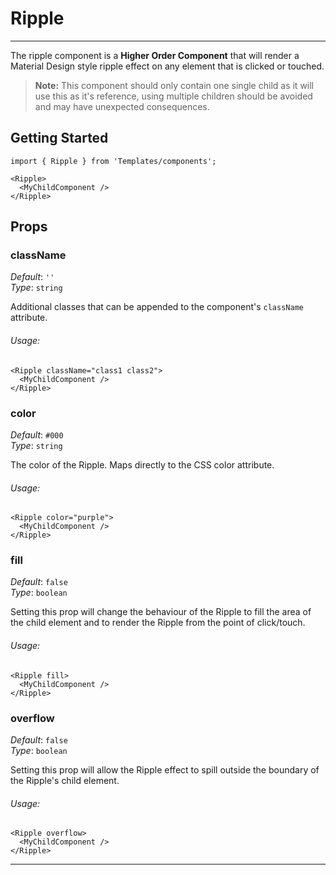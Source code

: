 # Ripple
---
The ripple component is a **Higher Order Component** that will render a Material Design style ripple effect on any element that is clicked or touched.

> **Note:** This component should only contain one single child as it will use this as it's reference, using multiple children should be avoided and may have unexpected consequences.

## Getting Started

```
import { Ripple } from 'Templates/components';

<Ripple>
  <MyChildComponent />
</Ripple>
```

## Props

### className

_Default_: `''`  
_Type_: `string`  

Additional classes that can be appended to the component's `className` attribute.

###### Usage:

```
<Ripple className="class1 class2">
  <MyChildComponent />
</Ripple>
```

### color

_Default_: `#000`  
_Type_: `string`  

The color of the Ripple. Maps directly to the CSS color attribute.

###### Usage:

```
<Ripple color="purple">
  <MyChildComponent />
</Ripple>
```

### fill

_Default_: `false`  
_Type_: `boolean`  

Setting this prop will change the behaviour of the Ripple to fill the area of the child element and to render the Ripple from the point of click/touch.

###### Usage:

```
<Ripple fill>
  <MyChildComponent />
</Ripple>
```

### overflow

_Default_: `false`  
_Type_: `boolean`  

Setting this prop will allow the Ripple effect to spill outside the boundary of the Ripple's child element.

###### Usage:

```
<Ripple overflow>
  <MyChildComponent />
</Ripple>
```
---
